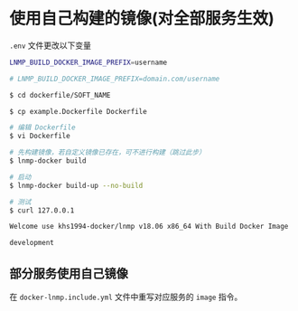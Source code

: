 # 使用自己构建的镜像(对全部服务生效)

`.env` 文件更改以下变量

```bash
LNMP_BUILD_DOCKER_IMAGE_PREFIX=username

# LNMP_BUILD_DOCKER_IMAGE_PREFIX=domain.com/username
```

```bash
$ cd dockerfile/SOFT_NAME

$ cp example.Dockerfile Dockerfile

# 编辑 Dockerfile
$ vi Dockerfile

# 先构建镜像，若自定义镜像已存在，可不进行构建（跳过此步）
$ lnmp-docker build

# 启动
$ lnmp-docker build-up --no-build

# 测试
$ curl 127.0.0.1

Welcome use khs1994-docker/lnmp v18.06 x86_64 With Build Docker Image

development
```

## 部分服务使用自己镜像

在 `docker-lnmp.include.yml` 文件中重写对应服务的 `image` 指令。
